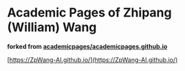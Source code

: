 # Academic Pages of Zhipang (William) Wang

**forked from [academicpages/academicpages.github.io](https://github.com/academicpages/academicpages.github.io)**

[https://ZpWang-AI.github.io/](https://ZpWang-AI.github.io/)
